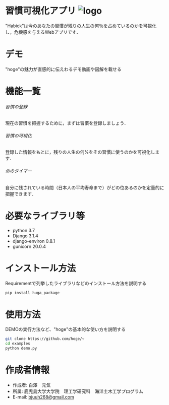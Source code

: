 # 習慣可視化アプリ ![logo](https://user-images.githubusercontent.com/74233278/145626939-e65973b2-8396-486b-bb88-05560f48c686.png)

"Habick"は今のあなたの習慣が残りの人生の何％を占めているのかを可視化し，危機感を与えるWebアプリです．


# デモ

"hoge"の魅力が直感的に伝えわるデモ動画や図解を載せる


# 機能一覧

###### 習慣の登録
現在の習慣を把握するために，まずは習慣を登録しましょう．
###### 習慣の可視化
登録した情報をもとに，残りの人生の何%をその習慣に使うのかを可視化します．
###### 命のタイマー
自分に残されている時間（日本人の平均寿命まで）がどの位あるのかを定量的に把握できます．


# 必要なライブラリ等

* python 3.7
* Django 3.1.4
* django-environ 0.8.1
* gunicorn 20.0.4


# インストール方法

Requirementで列挙したライブラリなどのインストール方法を説明する

```bash
pip install huga_package
```

# 使用方法

DEMOの実行方法など、"hoge"の基本的な使い方を説明する

```bash
git clone https://github.com/hoge/~
cd examples
python demo.py
```


# 作成者情報

* 作成者: 白澤　元気
* 所属: 鹿児島大学大学院　理工学研究科　海洋土木工学プログラム
* E-mail: bjuuh268@gmail.com
